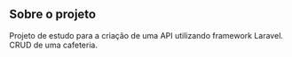 ## Sobre o projeto

Projeto de estudo para a criação de uma API utilizando framework Laravel.
CRUD de uma cafeteria.
